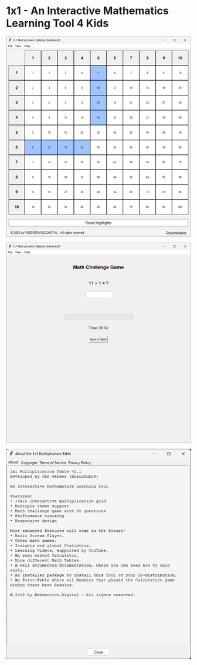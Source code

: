 # 1x1 - An Interactive Mathematics Learning Tool 4 Kids
![Alt text](https://github.com/Brainhub24/1x1/blob/main/image/Screenshot/1x1_Math-Table.png)

![Alt text](https://github.com/Brainhub24/1x1/blob/main/image/Screenshot/1x1_Game.png)

![Alt text](https://github.com/Brainhub24/1x1/blob/main/image/Screenshot/1x1_About.png)
